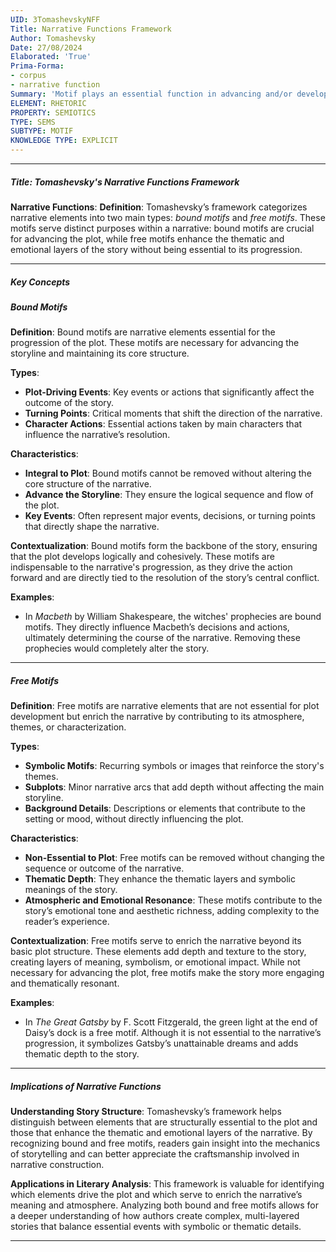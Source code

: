 ```yaml
---
UID: 3TomashevskyNFF
Title: Narrative Functions Framework
Author: Tomashevsky
Date: 27/08/2024
Elaborated: 'True'
Prima-Forma:
- corpus
- narrative function
Summary: 'Motif plays an essential function in advancing and/or developing the theme. A motif is either a: bound motif or free motif.'
ELEMENT: RHETORIC
PROPERTY: SEMIOTICS
TYPE: SEMS
SUBTYPE: MOTIF
KNOWLEDGE TYPE: EXPLICIT
---
```

---

##### Title: **Tomashevsky's Narrative Functions Framework**

**Narrative Functions**:
   **Definition**: Tomashevsky’s framework categorizes narrative elements into two main types: *bound motifs* and *free motifs*. These motifs serve distinct purposes within a narrative: bound motifs are crucial for advancing the plot, while free motifs enhance the thematic and emotional layers of the story without being essential to its progression.

---

##### Key Concepts

##### Bound Motifs

**Definition**:
   Bound motifs are narrative elements essential for the progression of the plot. These motifs are necessary for advancing the storyline and maintaining its core structure.

**Types**:
   - **Plot-Driving Events**: Key events or actions that significantly affect the outcome of the story.
   - **Turning Points**: Critical moments that shift the direction of the narrative.
   - **Character Actions**: Essential actions taken by main characters that influence the narrative’s resolution.

**Characteristics**:
   - **Integral to Plot**: Bound motifs cannot be removed without altering the core structure of the narrative.
   - **Advance the Storyline**: They ensure the logical sequence and flow of the plot.
   - **Key Events**: Often represent major events, decisions, or turning points that directly shape the narrative.

**Contextualization**:
   Bound motifs form the backbone of the story, ensuring that the plot develops logically and cohesively. These motifs are indispensable to the narrative's progression, as they drive the action forward and are directly tied to the resolution of the story’s central conflict.

**Examples**:
   - In *Macbeth* by William Shakespeare, the witches' prophecies are bound motifs. They directly influence Macbeth’s decisions and actions, ultimately determining the course of the narrative. Removing these prophecies would completely alter the story.

---

##### Free Motifs

**Definition**:
   Free motifs are narrative elements that are not essential for plot development but enrich the narrative by contributing to its atmosphere, themes, or characterization.

**Types**:
   - **Symbolic Motifs**: Recurring symbols or images that reinforce the story's themes.
   - **Subplots**: Minor narrative arcs that add depth without affecting the main storyline.
   - **Background Details**: Descriptions or elements that contribute to the setting or mood, without directly influencing the plot.

**Characteristics**:
   - **Non-Essential to Plot**: Free motifs can be removed without changing the sequence or outcome of the narrative.
   - **Thematic Depth**: They enhance the thematic layers and symbolic meanings of the story.
   - **Atmospheric and Emotional Resonance**: These motifs contribute to the story’s emotional tone and aesthetic richness, adding complexity to the reader’s experience.

**Contextualization**:
   Free motifs serve to enrich the narrative beyond its basic plot structure. These elements add depth and texture to the story, creating layers of meaning, symbolism, or emotional impact. While not necessary for advancing the plot, free motifs make the story more engaging and thematically resonant.

**Examples**:
   - In *The Great Gatsby* by F. Scott Fitzgerald, the green light at the end of Daisy’s dock is a free motif. Although it is not essential to the narrative’s progression, it symbolizes Gatsby’s unattainable dreams and adds thematic depth to the story.

---

##### Implications of Narrative Functions

**Understanding Story Structure**:
   Tomashevsky’s framework helps distinguish between elements that are structurally essential to the plot and those that enhance the thematic and emotional layers of the narrative. By recognizing bound and free motifs, readers gain insight into the mechanics of storytelling and can better appreciate the craftsmanship involved in narrative construction.

**Applications in Literary Analysis**:
   This framework is valuable for identifying which elements drive the plot and which serve to enrich the narrative’s meaning and atmosphere. Analyzing both bound and free motifs allows for a deeper understanding of how authors create complex, multi-layered stories that balance essential events with symbolic or thematic details.

---
